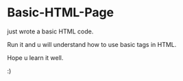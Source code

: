 # Basic-HTML-Page
just wrote a basic HTML code.

Run it and u will understand how to use basic tags in HTML.

Hope u learn it well.

:)
